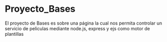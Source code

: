 # Proyecto_Bases
El proyecto de Bases es sobre una página la cual nos permita controlar un servicio de peliculas mediante node.js, express y ejs como motor de plantillas
